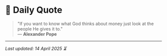 # 📜 Daily Quote

> "If you want to know what God thinks about money just look at the people He gives it to."  
> — **Alexander Pope**

---

_Last updated: 14 April 2025 ⏳_
